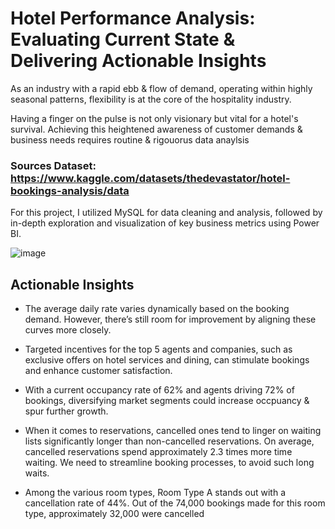 # Hotel Performance Analysis: Evaluating Current State & Delivering Actionable Insights

As an industry with a rapid ebb & flow of demand, operating within highly seasonal patterns, flexibility is at the core of the hospitality industry.

Having a finger on the pulse is not only visionary but vital for a hotel's survival. Achieving this heightened awareness of customer demands & business needs requires routine & rigouorus data anaylsis

### Sources Dataset: https://www.kaggle.com/datasets/thedevastator/hotel-bookings-analysis/data
For this project, I utilized MySQL for data cleaning and analysis, followed by in-depth exploration and visualization of key business metrics using Power BI.

![image](https://github.com/user-attachments/assets/92b15120-0151-4737-9840-84b4e7fae0a5)

## Actionable Insights
-  The average daily rate varies dynamically based on the booking demand. However, there’s still room for improvement by aligning these curves more closely.

-  Targeted incentives for the top 5 agents and companies, such as exclusive offers on hotel services and dining, can stimulate bookings and enhance customer satisfaction.

-  With a current occupancy rate of 62% and agents driving 72% of bookings, diversifying market segments could increase occpuancy & spur further growth.
  
- When it comes to reservations, cancelled ones tend to linger on waiting lists significantly longer than non-cancelled reservations. On average, cancelled reservations spend approximately 2.3 times more time waiting. We need to streamline booking processes, to avoid such long waits.
  
- Among the various room types, Room Type A stands out with a cancellation rate of 44%. Out of the 74,000 bookings made for this room type, approximately 32,000 were cancelled
 
